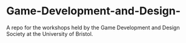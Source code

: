 # Game-Development-and-Design-
A repo for the workshops held by the Game Development and Design Society at the University of Bristol.
